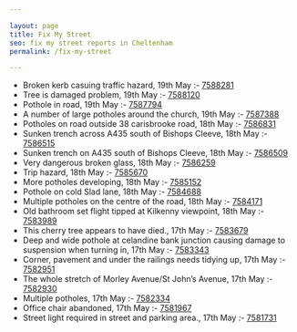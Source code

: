 ```yaml
---

layout: page
title: Fix My Street
seo: fix my street reports in Cheltenham
permalink: /fix-my-street

---
```


<!-- fix_marker starts -->

- Broken kerb casuing traffic hazard, 19th May :- [7588281](https://www.fixmystreet.com/report/7588281)
- Tree is damaged problem, 19th May :- [7588120](https://www.fixmystreet.com/report/7588120)
- Pothole in road, 19th May :- [7587794](https://www.fixmystreet.com/report/7587794)
- A number of large potholes around the church, 19th May :- [7587388](https://www.fixmystreet.com/report/7587388)
- Potholes on road outside 38 carisbrooke road, 18th May :- [7586831](https://www.fixmystreet.com/report/7586831)
- Sunken trench across A435 south of Bishops Cleeve, 18th May :- [7586515](https://www.fixmystreet.com/report/7586515)
- Sunken trench on A435 south of Bishops Cleeve, 18th May :- [7586509](https://www.fixmystreet.com/report/7586509)
- Very dangerous broken glass, 18th May :- [7586259](https://www.fixmystreet.com/report/7586259)
- Trip hazard, 18th May :- [7585670](https://www.fixmystreet.com/report/7585670)
- More potholes developing, 18th May :- [7585152](https://www.fixmystreet.com/report/7585152)
- Pothole on cold Slad lane, 18th May :- [7584688](https://www.fixmystreet.com/report/7584688)
- Multiple potholes on the centre of the road, 18th May :- [7584171](https://www.fixmystreet.com/report/7584171)
- Old bathroom set flight tipped at Kilkenny viewpoint, 18th May :- [7583989](https://www.fixmystreet.com/report/7583989)
- This cherry tree appears to have died., 17th May :- [7583679](https://www.fixmystreet.com/report/7583679)
- Deep and wide pothole at celandine bank junction causing damage to suspension when turning in, 17th May :- [7583343](https://www.fixmystreet.com/report/7583343)
- Corner, pavement and under the railings needs tidying up, 17th May :- [7582951](https://www.fixmystreet.com/report/7582951)
- The whole stretch of Morley Avenue/St John’s Avenue, 17th May :- [7582930](https://www.fixmystreet.com/report/7582930)
- Multiple potholes, 17th May :- [7582334](https://www.fixmystreet.com/report/7582334)
- Office chair abandoned, 17th May :- [7581967](https://www.fixmystreet.com/report/7581967)
- Street light required in street and parking area., 17th May :- [7581731](https://www.fixmystreet.com/report/7581731)

<!-- fix_marker ends -->